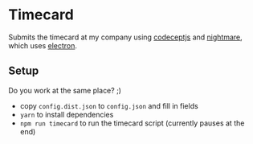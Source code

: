 # Timecard

Submits the timecard at my company using [codeceptjs](http://codecept.io) and [nightmare](http://nightmarejs.org), which uses [electron](http://electron.atom.io/).

## Setup

Do you work at the same place? ;)

* copy `config.dist.json` to `config.json` and fill in fields
* `yarn` to install dependencies
* `npm run timecard` to run the timecard script (currently pauses at the end)
